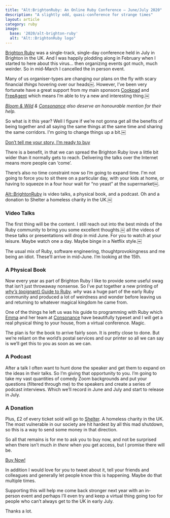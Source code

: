 ```yaml
---
title: "Alt:BrightonRuby: An Online Ruby Conference — June/July 2020"
description: "A slightly odd, quasi-conference for strange times"
layout: article
category: ruby
image:
  base: '2020/alt-brighton-ruby'
  alt: "Alt::BrightonRuby logo"
---
```


[Brighton Ruby](https://brightonruby.com) was a single-track, single-day conference held in July in Brighton in the UK. And I was happily plodding along in February when I started to here about this virus... then organizing events got much, much weirder. So in mid-March I cancelled the in person event.

Many of us organiser-types are changing our plans on the fly with scary financial _things_ hovering over our heads￼. However, I’ve been very fortunate have a great support from my main sponsors [Cookpad](https://cookpadteam.com) and [FreeAgent](https://freeagent.com/careers) which means I’m able to try a new and interesting thing.￼

_[Bloom & Wild](https://www.bloomandwild.com/careers) & [Consonance](https://consonance.app) also deserve an honourable mention for their help._

So what is it this year? Well I figure if we’re not gonna get all the benefits of being together and all saying the same things at the same time and sharing the same corridors. I'm going to change things up a bit.￼

<a href="https://andycroll.podia.com/alt-brightonruby-2020" class="btn btn-lg btn-outline-danger">Don’t tell me your story, I’m ready to buy</a>

There is a benefit, in that we can spread the Brighton Ruby love a little bit wider than it normally gets to reach. Delivering the talks over the Internet means more people can ‘come’.

There’s also no time constraint now so I’m going to expand time. I'm not going to force you to sit there on a particular day, with your kids at home, or having to squeeze in a four hour wait for “no yeast” at the supermarket￼.

[Alt::BrightonRuby](https://alt.brightonruby.com) is video talks, a physical book, and a podcast. Oh and a donation to Shelter a homeless charity in the UK.￼

### Video Talks

The first thing will be the content. I still reach out into the best minds of the Ruby community to bring you some excellent thoughts.￼ all the videos of these talks or presentations will drop in mid June. For you to watch at your leisure. Maybe watch one a day. Maybe binge in a Netflix style.￼

The usual mix of Ruby, software engineering, thoughtprovokingness and me being an idiot. These’ll arrive in mid-June. I’m looking at the 15th.

### A Physical Book

Now every year as part of Brighton Ruby I like to provide some useful swag that isn’t just throwaway nonsense. So I’ve put together a new printing of [_why’s_ (poignant) Guide to Ruby](https://poignant.guide). _why_ was a huge part of the early Ruby community and produced a lot of weirdness and wonder before leaving us and returning to whatever magical kingdom he came from.

One of the things he left us was his guide to programming with Ruby which [Emma](https://twitter.com/has_many_books) and her team at [Consonance](https://consonance.app) have beautifully typeset and I will get a real physical thing to your house, from a virtual conference. Magic.

The plan is for the book to arrive fairly soon. It is pretty close to done. But we’re reliant on the world’s postal services and our printer so all we can say is we’ll get this to you as soon as we can.

### A Podcast

After a talk I often want to hunt done the speaker and get them to expand on the ideas in their talks. So I’m giving that opportunity to you. I’m going to take my vast quantities of comedy Zoom backgrounds and put your questions (filtered through me) to the speakers and create a series of podcast interviews. Which we’ll record in June and July and start to release in July.

### A Donation

Plus, £2 of every ticket sold will go to [Shelter](https://shelter.org.uk). A homeless charity in the UK. The most vulnerable in our society are hit hardest by all this mad shutdown, so this is a way to send some money in that direction.

So all that remains is for me to ask you to buy now, and not be surprised when there isn’t much _in there_ when you get access, but I promise there will be.

<a href="https://andycroll.podia.com/alt-brightonruby-2020" class="btn btn-lg btn-outline-danger">Buy Now!</a>

In addition I would love for you to tweet about it, tell your friends and colleagues and generally let people know this is happening. Maybe do that multiple times.

Supporting this will help me come back stronger next year with an in-person event and perhaps I’ll even try and keep a virtual thing going too for people who can’t always get to the UK in early July.

Thanks a lot.
